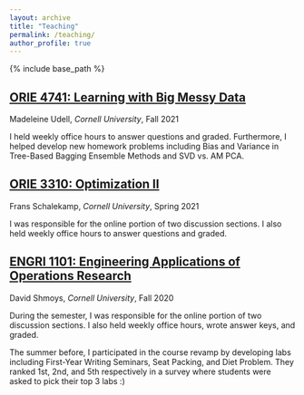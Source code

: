 ```yaml
---
layout: archive
title: "Teaching"
permalink: /teaching/
author_profile: true
---
```


{% include base_path %}

## [ORIE 4741: Learning with Big Messy Data](https://classes.cornell.edu/browse/roster/FA21/class/ORIE/4741)
Madeleine Udell, *Cornell University*, Fall 2021

I held weekly office hours to answer questions and graded. Furthermore, I helped develop new homework problems including Bias and Variance in Tree-Based Bagging Ensemble Methods and SVD vs. AM PCA.

## [ORIE 3310: Optimization II](https://classes.cornell.edu/browse/roster/SP21/class/ORIE/3310)
Frans Schalekamp, *Cornell University*, Spring 2021

I was responsible for the online portion of two discussion sections. I also held weekly office hours to answer questions and graded.

## [ENGRI 1101: Engineering Applications of Operations Research](https://classes.cornell.edu/browse/roster/FA20/class/ENGRI/1101)
David Shmoys, *Cornell University*, Fall 2020

During the semester, I was responsible for the online portion of two discussion sections. I also held weekly office hours, wrote answer keys, and graded.

The summer before, I participated in the course revamp by developing labs including First-Year Writing Seminars, Seat Packing, and Diet Problem. They ranked 1st, 2nd, and 5th respectively in a survey where students were asked to pick their top 3 labs :)